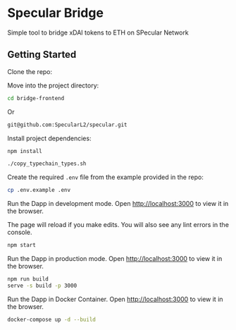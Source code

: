 # Specular Bridge

Simple tool to bridge xDAI tokens to ETH on SPecular Network

## Getting Started

Clone the repo:


Move into the project directory:

```sh
cd bridge-frontend
```

Or
```sh
git@github.com:SpecularL2/specular.git
```

Install project dependencies:

```sh
npm install
```

```sh
./copy_typechain_types.sh
```

Create the required `.env` file from the example provided in the repo:


```sh
cp .env.example .env
```

Run the Dapp in development mode. Open [http://localhost:3000](http://localhost:3000) to view it in the browser.

The page will reload if you make edits. You will also see any lint errors in the console.

```sh
npm start
```

Run the Dapp in production mode. Open [http://localhost:3000](http://localhost:3000) to view it in the browser.

```sh
npm run build
serve -s build -p 3000
```

Run the Dapp in Docker Container. Open [http://localhost:3000](http://localhost:3000) to view it in the browser.

```sh
docker-compose up -d --build
```

